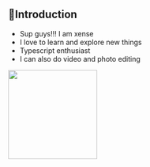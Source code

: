 ## 🎯Introduction 

- Sup guys!!! I am xense 
- I love to learn and explore new things
- Typescript enthusiast 
- I can also do video and photo editing
<!-- ![visitors](https://visitor-badge.glitch.me/badge?page_id=page.id) -->

<img height="180em" src="https://github-readme-stats.vercel.app/api?username=thexense&show_icons=true&hide_border=true&&count_private=true&include_all_commits=true" />
